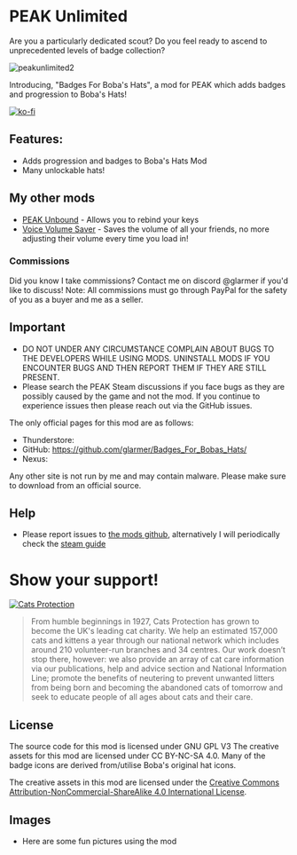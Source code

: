 # PEAK Unlimited

Are you a particularly dedicated scout? Do you feel ready to ascend to unprecedented levels of badge collection?

![peakunlimited2](https://glarmer.xyz/images/head.png)

Introducing, "Badges For Boba's Hats", a mod for PEAK which adds badges and progression to Boba's Hats! 

[![ko-fi](https://ko-fi.com/img/githubbutton_sm.svg)](https://ko-fi.com/Q5Q7IFRUH)

## Features:
- Adds progression and badges to Boba's Hats Mod
- Many unlockable hats!

## My other mods

- [PEAK Unbound](https://thunderstore.io/c/peak/p/glarmer/PEAK_Unbound/) - Allows you to rebind your keys
- [Voice Volume Saver](https://thunderstore.io/c/peak/p/glarmer/PEAK_Voice_Volume_Saver/) - Saves the volume of all your friends, no more adjusting their volume every time you load in!

### Commissions
Did you know I take commissions? Contact me on discord @glarmer if you'd like to discuss! Note: All commissions must go through PayPal for the safety of you as a buyer and me as a seller.

## Important
- DO NOT UNDER ANY CIRCUMSTANCE COMPLAIN ABOUT BUGS TO THE DEVELOPERS WHILE USING MODS. UNINSTALL MODS IF YOU ENCOUNTER BUGS AND THEN REPORT THEM IF THEY ARE STILL PRESENT.
- Please search the PEAK Steam discussions if you face bugs as they are possibly caused by the game and not the mod. If you continue to experience issues then please reach out via the GitHub issues.

The only official pages for this mod are as follows:
- Thunderstore: 
- GitHub: https://github.com/glarmer/Badges_For_Bobas_Hats/
- Nexus: 

Any other site is not run by me and may contain malware. Please make sure to download from an official source.

## Help
- Please report issues to [the mods github](https://github.com/glarmer/PEAK-Unlimited/), alternatively I will periodically check the [steam guide](https://steamcommunity.com/sharedfiles/filedetails/?id=3501916945&tscn=1750268995)

# Show your support!

[![Cats Protection](https://panels.twitch.tv/panel-91904368-image-47a8d464-e0e2-4b7d-8b3b-a0bd922d828b)](https://www.cats.org.uk/donate)
> From humble beginnings in 1927, Cats Protection has grown to become the UK's leading cat charity.
> We help an estimated 157,000 cats and kittens a year through our national network which includes around 210 volunteer-run branches and 34 centres.
> Our work doesn’t stop there, however: we also provide an array of cat care information via our publications, help and advice section and National Information Line; promote the benefits of neutering to prevent unwanted litters from being born and becoming the abandoned cats of tomorrow and seek to educate people of all ages about cats and their care.

## License
The source code for this mod is licensed under GNU GPL V3
The creative assets for this mod are licensed under CC BY-NC-SA 4.0. Many of the badge icons are derived from/utilise Boba's original hat icons.

The creative assets in this mod are licensed under the
[Creative Commons Attribution-NonCommercial-ShareAlike 4.0 International License](https://creativecommons.org/licenses/by-nc-sa/4.0/).

## Images
- Here are some fun pictures using the mod

